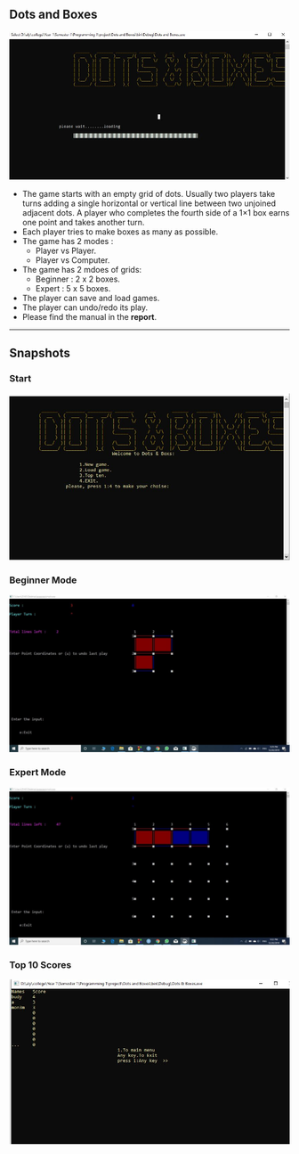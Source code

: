 ## Dots and Boxes
![Beginning](https://github.com/alia7med/Dots-and-Boxes/blob/main/assests/Beginning.JPG)
 * The game starts with an empty grid of dots. Usually two players take turns adding a single horizontal or vertical line between two unjoined adjacent dots. A player who completes the fourth side of a 1×1 box earns one point and takes another turn. 
 * Each player tries to make boxes as many as possible.
 * The game has 2 modes : 
   * Player vs Player.
   * Player vs Computer.
* The game has 2 mdoes of grids:
    * Beginner : 2 x 2 boxes.
    * Expert : 5 x 5 boxes.
* The player can save and load games.
* The player can undo/redo its play.
* Please find the manual in the **report**.
---
## Snapshots

### Start

![Entering](https://github.com/alia7med/Dots-and-Boxes/blob/main/assests/Entering.JPG)

### Beginner Mode 

![B-mode](https://github.com/alia7med/Dots-and-Boxes/blob/main/assests/Beginner%20Mode.jpg)

### Expert Mode 

![Expert Mode](https://github.com/alia7med/Dots-and-Boxes/blob/main/assests/Expert%20mode.jpg)

### Top 10 Scores

![Scores](https://github.com/alia7med/Dots-and-Boxes/blob/main/assests/Top%2010%20Scores.jpg)
